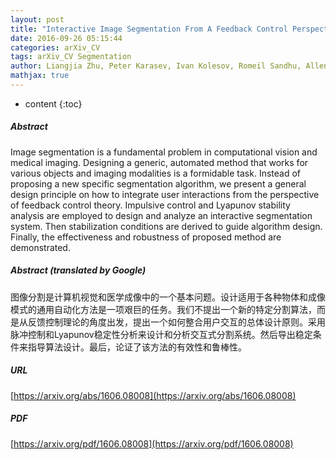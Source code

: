 ```yaml
---
layout: post
title: "Interactive Image Segmentation From A Feedback Control Perspective"
date: 2016-09-26 05:15:44
categories: arXiv_CV
tags: arXiv_CV Segmentation
author: Liangjia Zhu, Peter Karasev, Ivan Kolesov, Romeil Sandhu, Allen Tannenbaum
mathjax: true
---
```


* content
{:toc}

##### Abstract
Image segmentation is a fundamental problem in computational vision and medical imaging. Designing a generic, automated method that works for various objects and imaging modalities is a formidable task. Instead of proposing a new specific segmentation algorithm, we present a general design principle on how to integrate user interactions from the perspective of feedback control theory. Impulsive control and Lyapunov stability analysis are employed to design and analyze an interactive segmentation system. Then stabilization conditions are derived to guide algorithm design. Finally, the effectiveness and robustness of proposed method are demonstrated.

##### Abstract (translated by Google)
图像分割是计算机视觉和医学成像中的一个基本问题。设计适用于各种物体和成像模式的通用自动化方法是一项艰巨的任务。我们不提出一个新的特定分割算法，而是从反馈控制理论的角度出发，提出一个如何整合用户交互的总体设计原则。采用脉冲控制和Lyapunov稳定性分析来设计和分析交互式分割系统。然后导出稳定条件来指导算法设计。最后，论证了该方法的有效性和鲁棒性。

##### URL
[https://arxiv.org/abs/1606.08008](https://arxiv.org/abs/1606.08008)

##### PDF
[https://arxiv.org/pdf/1606.08008](https://arxiv.org/pdf/1606.08008)

